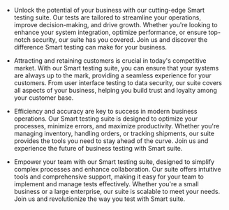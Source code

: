 - Unlock the potential of your business with our cutting-edge Smart testing suite. Our tests are tailored to streamline your operations, improve decision-making, and drive growth. Whether you're looking to enhance your system integration, optimize performance, or ensure top-notch security, our suite has you covered. Join us and discover the difference Smart testing can make for your business.


- Attracting and retaining customers is crucial in today's competitive market. With our Smart testing suite, you can ensure that your systems are always up to the mark, providing a seamless experience for your customers. From user interface testing to data security, our suite covers all aspects of your business, helping you build trust and loyalty among your customer base.


- Efficiency and accuracy are key to success in modern business operations. Our Smart testing suite is designed to optimize your processes, minimize errors, and maximize productivity. Whether you're managing inventory, handling orders, or tracking shipments, our suite provides the tools you need to stay ahead of the curve. Join us and experience the future of business testing with Smart suite.


- Empower your team with our Smart testing suite, designed to simplify complex processes and enhance collaboration. Our suite offers intuitive tools and comprehensive support, making it easy for your team to implement and manage tests effectively. Whether you're a small business or a large enterprise, our suite is scalable to meet your needs. Join us and revolutionize the way you test with Smart suite.
